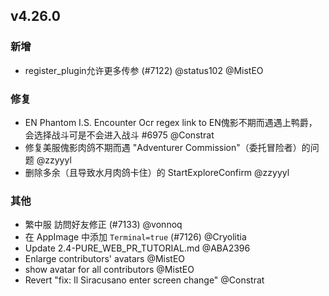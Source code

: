 ## v4.26.0

### 新增

- register_plugin允许更多传参 (#7122) @status102 @MistEO

### 修复

- EN Phantom I.S. Encounter Ocr regex link to EN傀影不期而遇遇上鸭爵，会选择战斗可是不会进入战斗 #6975 @Constrat
- 修复美服傀影肉鸽不期而遇 "Adventurer Commission"（委托冒险者）的问题 @zzyyyl
- 删除多余（且导致水月肉鸽卡住）的 StartExploreConfirm @zzyyyl

### 其他

- 繁中服 訪問好友修正 (#7133) @vonnoq
- 在 AppImage 中添加 `Terminal=true` (#7126) @Cryolitia
- Update 2.4-PURE_WEB_PR_TUTORIAL.md @ABA2396
- Enlarge contributors' avatars @MistEO
- show avatar for all contributors @MistEO
- Revert "fix: Il Siracusano enter screen change" @Constrat
